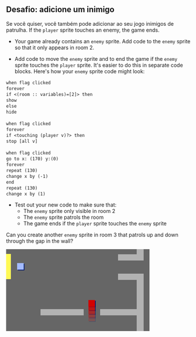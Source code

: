 ## Desafio: adicione um inimigo

Se você quiser, você também pode adicionar ao seu jogo inimigos de patrulha. If the `player` sprite touches an enemy, the game ends.

+ Your game already contains an `enemy` sprite. Add code to the `enemy` sprite so that it only appears in room 2.

+ Add code to move the `enemy` sprite and to end the game if the `enemy` sprite touches the `player` sprite. It's easier to do this in separate code blocks. Here's how your `enemy` sprite code might look:

```blocks3
when flag clicked
forever
if <(room :: variables)=[2]> then
show
else
hide

when flag clicked
forever
if <touching (player v)?> then
stop [all v]

when flag clicked
go to x: (170) y:(0)
forever
repeat (130)
change x by (-1)
end
repeat (130)
change x by (1)
```

+ Test out your new code to make sure that: 
    + The `enemy` sprite only visible in room 2
    + The `enemy` sprite patrols the room
    + The game ends if the `player` sprite touches the `enemy` sprite

Can you create another `enemy` sprite in room 3 that patrols up and down through the gap in the wall?

![screenshot](images/world-enemy2.png)